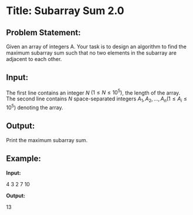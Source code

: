 # Title: Subarray Sum 2.0

## Problem Statement:

Given an array of integers A. Your task is to design an algorithm to find the maximum subarray sum such that no two elements in the subarray are adjacent to each other.

## Input:

The first line contains an integer $N$ $(1 ≤ N ≤ 10^5)$, the length of the array.
The second line contains $N$ space-separated integers $A_1, A_2, …, A_n (1 ≤ A_i ≤ 10^5)$ denoting the array.

## Output:

Print the maximum subarray sum.

## Example:

**Input:**

4
3 2 7 10

**Output:**

13